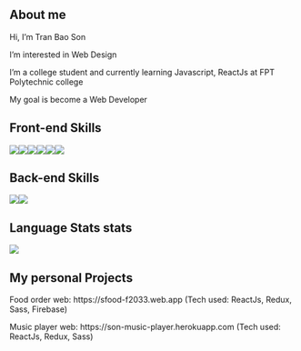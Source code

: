<h2>About me</h2>

<p>Hi, I’m Tran Bao Son </p>
<p> I’m interested in Web Design</p>
<p> I’m a college student and currently learning Javascript, ReactJs at FPT Polytechnic college</p>
<p> My goal is become a Web Developer</p>

<h2>Front-end Skills</h2>
<div style="display: flex;">
  <img src="https://img.shields.io/badge/react-%2320232a.svg?style=for-the-badge&logo=react&logoColor=%2361DAFB"><img src="https://img.shields.io/badge/redux-%23593d88.svg?style=for-the-badge&logo=redux&logoColor=white"><img src="https://img.shields.io/badge/javascript-%23323330.svg?style=for-the-badge&logo=javascript&logoColor=%23F7DF1E"><img src="https://img.shields.io/badge/css3-%231572B6.svg?style=for-the-badge&logo=css3&logoColor=white"><img src="https://img.shields.io/badge/html5-%23E34F26.svg?style=for-the-badge&logo=html5&logoColor=white"><img src="https://img.shields.io/badge/SASS-hotpink.svg?style=for-the-badge&logo=SASS&logoColor=white">
</div>

<h2>Back-end Skills</h2>
<div style="display:flex;">
  <img src="https://img.shields.io/badge/php-%23777BB4.svg?style=for-the-badge&logo=php&logoColor=white"><img src="https://img.shields.io/badge/java-%23ED8B00.svg?style=for-the-badge&logo=java&logoColor=white">
</div>
<h2>Language Stats stats</h2>

<img src="https://github-readme-stats.vercel.app/api/top-langs/?username=soncoiz02&theme=vue&layout=&langs_count=3">

<h2>My personal Projects</h2>
<p>
  Food order web: https://sfood-f2033.web.app
  <span>(Tech used: ReactJs, Redux, Sass, Firebase)</span>
</p>
<p>
  Music player web: https://son-music-player.herokuapp.com
  <span>(Tech used: ReactJs, Redux, Sass)</span>
</p>

